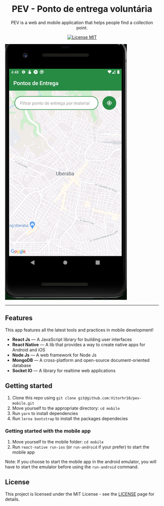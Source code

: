 <h1 align="center">
PEV - Ponto de entrega voluntária
</h1>

<p align="center">PEV is a web and mobile application that helps people find a collection point.</p>

<p align="center">
  <a href="https://opensource.org/licenses/MIT">
    <img src="https://img.shields.io/badge/License-MIT-blue.svg" alt="License MIT">
  </a>
</p>

<div>
  <img src="/github/app1.png" alt="PEV home">
</div>

<hr />

## Features

This app features all the latest tools and practices in mobile development!

- **React Js** — A JavaScript library for building user interfaces
- **React Native** — A lib that provides a way to create native apps for Android and iOS
- **Node Js** — A web framework for Node Js
- **MongoDB** — A cross-platform and open-source document-oriented database
- **Socket IO** — A library for realtime web applications 

## Getting started

1. Clone this repo using `git clone git@github.com:Vitorhr10/pev-mobile.git`
2. Move yourself to the appropriate directory: `cd mobile`<br />
3. Run `yarn` to install dependencies<br />
4. Run `lerna bootstrap` to install the packages dependecies

### Getting started with the mobile app

1. Move yourself to the mobile folder: `cd mobile`
2. Run `react-native run-ios` (or `run-android` if your prefer) to start the mobile app

Note: If you choose to start the mobile app in the android emulator, you will have to start the emulator before using 
the `run-android` command.


## License

This project is licensed under the MIT License - see the [LICENSE](https://opensource.org/licenses/MIT) page for details.
